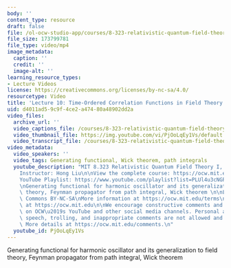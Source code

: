 ```yaml
---
body: ''
content_type: resource
draft: false
file: /ol-ocw-studio-app/courses/8-323-relativistic-quantum-field-theory-i-spring-2023/ocw_8323_lecture10_2023mar08_v2_360p_16_9.mp4
file_size: 173799781
file_type: video/mp4
image_metadata:
  caption: ''
  credit: ''
  image-alt: ''
learning_resource_types:
- Lecture Videos
license: https://creativecommons.org/licenses/by-nc-sa/4.0/
resourcetype: Video
title: 'Lecture 10: Time-Ordered Correlation Functions in Field Theory'
uid: d4011ad5-9c9f-4ce2-a474-80a48902dd2a
video_files:
  archive_url: ''
  video_captions_file: /courses/8-323-relativistic-quantum-field-theory-i-spring-2023/1eFiNPCwKJpJvsiTYK-ngGn43GYi0KLD7_transcript.webvtt
  video_thumbnail_file: https://img.youtube.com/vi/PjOoLqEy1Vs/default.jpg
  video_transcript_file: /courses/8-323-relativistic-quantum-field-theory-i-spring-2023/1eFiNPCwKJpJvsiTYK-ngGn43GYi0KLD7_transcript.pdf
video_metadata:
  video_speakers: ''
  video_tags: Generating functional, Wick theorem, path integrals
  youtube_description: "MIT 8.323 Relativistic Quantum Field Theory I, Spring 2023\n\
    Instructor: Hong Liu\n\nView the complete course: https://ocw.mit.edu/courses/8-323-relativistic-quantum-field-theory-i-spring-2023/\n\
    YouTube Playlist: https://www.youtube.com/playlist?list=PLUl4u3cNGP61AV6bhf4mB3tCyWQrI_uU5\n\
    \nGenerating functional for harmonic oscillator and its generalization to field\
    \ theory, Feynman propagator from path integral, Wick theorem \n\nLicense: Creative\
    \ Commons BY-NC-SA\nMore information at https://ocw.mit.edu/terms\nMore courses\
    \ at https://ocw.mit.edu\n\nWe encourage constructive comments and discussion\
    \ on OCW\u2019s YouTube and other social media channels. Personal attacks, hate\
    \ speech, trolling, and inappropriate comments are not allowed and may be removed.\
    \ More details at https://ocw.mit.edu/comments.\n"
  youtube_id: PjOoLqEy1Vs
---
```

Generating functional for harmonic oscillator and its generalization to field theory, Feynman propagator from path integral, Wick theorem